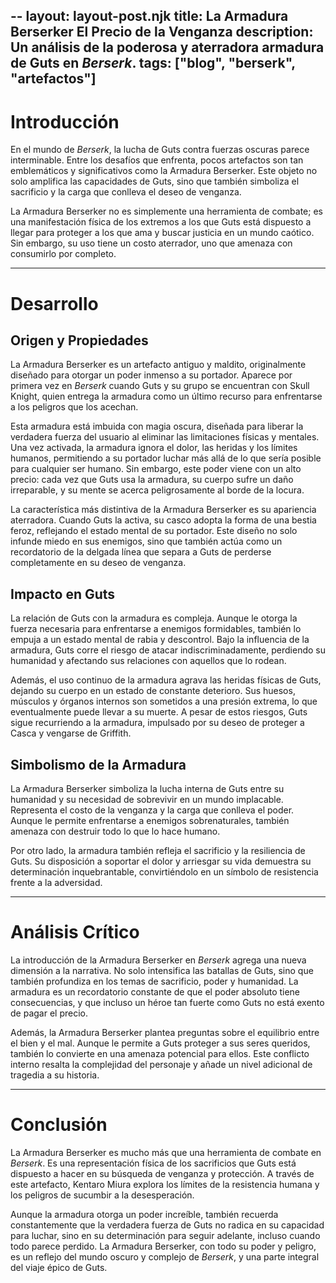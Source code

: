 --
layout: layout-post.njk
title: La Armadura Berserker El Precio de la Venganza
description: Un análisis de la poderosa y aterradora armadura de Guts en *Berserk*.
tags: ["blog", "berserk", "artefactos"]
---

# Introducción

En el mundo de *Berserk*, la lucha de Guts contra fuerzas oscuras parece interminable. Entre los desafíos que enfrenta, pocos artefactos son tan emblemáticos y significativos como la Armadura Berserker. Este objeto no solo amplifica las capacidades de Guts, sino que también simboliza el sacrificio y la carga que conlleva el deseo de venganza. 

La Armadura Berserker no es simplemente una herramienta de combate; es una manifestación física de los extremos a los que Guts está dispuesto a llegar para proteger a los que ama y buscar justicia en un mundo caótico. Sin embargo, su uso tiene un costo aterrador, uno que amenaza con consumirlo por completo.

---

# Desarrollo

## Origen y Propiedades

La Armadura Berserker es un artefacto antiguo y maldito, originalmente diseñado para otorgar un poder inmenso a su portador. Aparece por primera vez en *Berserk* cuando Guts y su grupo se encuentran con Skull Knight, quien entrega la armadura como un último recurso para enfrentarse a los peligros que los acechan.

Esta armadura está imbuida con magia oscura, diseñada para liberar la verdadera fuerza del usuario al eliminar las limitaciones físicas y mentales. Una vez activada, la armadura ignora el dolor, las heridas y los límites humanos, permitiendo a su portador luchar más allá de lo que sería posible para cualquier ser humano. Sin embargo, este poder viene con un alto precio: cada vez que Guts usa la armadura, su cuerpo sufre un daño irreparable, y su mente se acerca peligrosamente al borde de la locura.

La característica más distintiva de la Armadura Berserker es su apariencia aterradora. Cuando Guts la activa, su casco adopta la forma de una bestia feroz, reflejando el estado mental de su portador. Este diseño no solo infunde miedo en sus enemigos, sino que también actúa como un recordatorio de la delgada línea que separa a Guts de perderse completamente en su deseo de venganza.

## Impacto en Guts

La relación de Guts con la armadura es compleja. Aunque le otorga la fuerza necesaria para enfrentarse a enemigos formidables, también lo empuja a un estado mental de rabia y descontrol. Bajo la influencia de la armadura, Guts corre el riesgo de atacar indiscriminadamente, perdiendo su humanidad y afectando sus relaciones con aquellos que lo rodean.

Además, el uso continuo de la armadura agrava las heridas físicas de Guts, dejando su cuerpo en un estado de constante deterioro. Sus huesos, músculos y órganos internos son sometidos a una presión extrema, lo que eventualmente puede llevar a su muerte. A pesar de estos riesgos, Guts sigue recurriendo a la armadura, impulsado por su deseo de proteger a Casca y vengarse de Griffith.

## Simbolismo de la Armadura

La Armadura Berserker simboliza la lucha interna de Guts entre su humanidad y su necesidad de sobrevivir en un mundo implacable. Representa el costo de la venganza y la carga que conlleva el poder. Aunque le permite enfrentarse a enemigos sobrenaturales, también amenaza con destruir todo lo que lo hace humano.

Por otro lado, la armadura también refleja el sacrificio y la resiliencia de Guts. Su disposición a soportar el dolor y arriesgar su vida demuestra su determinación inquebrantable, convirtiéndolo en un símbolo de resistencia frente a la adversidad.

---

# Análisis Crítico

La introducción de la Armadura Berserker en *Berserk* agrega una nueva dimensión a la narrativa. No solo intensifica las batallas de Guts, sino que también profundiza en los temas de sacrificio, poder y humanidad. La armadura es un recordatorio constante de que el poder absoluto tiene consecuencias, y que incluso un héroe tan fuerte como Guts no está exento de pagar el precio.

Además, la Armadura Berserker plantea preguntas sobre el equilibrio entre el bien y el mal. Aunque le permite a Guts proteger a sus seres queridos, también lo convierte en una amenaza potencial para ellos. Este conflicto interno resalta la complejidad del personaje y añade un nivel adicional de tragedia a su historia.

---

# Conclusión

La Armadura Berserker es mucho más que una herramienta de combate en *Berserk*. Es una representación física de los sacrificios que Guts está dispuesto a hacer en su búsqueda de venganza y protección. A través de este artefacto, Kentaro Miura explora los límites de la resistencia humana y los peligros de sucumbir a la desesperación.

Aunque la armadura otorga un poder increíble, también recuerda constantemente que la verdadera fuerza de Guts no radica en su capacidad para luchar, sino en su determinación para seguir adelante, incluso cuando todo parece perdido. La Armadura Berserker, con todo su poder y peligro, es un reflejo del mundo oscuro y complejo de *Berserk*, y una parte integral del viaje épico de Guts.
